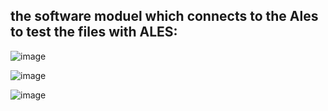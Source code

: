 ## the software moduel which connects to the Ales to test the files with ALES:

![image](https://github.com/UbaydullohML/VS-Projects/assets/75980506/ce43fa0a-559b-4e07-8554-54015cfcd3ab)

![image](https://github.com/UbaydullohML/VS-Projects/assets/75980506/54e39e95-13ff-4870-8c43-b6827b2c5071)


![image](https://github.com/UbaydullohML/VS-Projects/assets/75980506/0ffa19c5-828c-4ea0-b9ef-0e5e58664b41)
